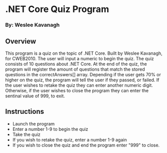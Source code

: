 # .NET Core Quiz Program
### By: Weslee Kavanagh

## Overview

This program is a quiz on the topic of .NET Core. Built by Weslee Kavanagh, for CWEB2010. The user will input a numeric to begin the quiz. The quiz consists of 10 questions about .NET Core. At the end of the quiz, the program will register the amount of questions that match the stored questions in the correctAnswers[] array. Depending if the user gets 70% or higher on the quiz, the program will tell the user if they passed, or failed. If the user wishes to retake the quiz they can enter another numeric digit. Otherwise, if the user wishes to close the program they can enter the sentinal value of 999, to exit. 

## Instructions

* Launch the program 
* Enter a number 1-9 to begin the quiz
* Take the quiz
* If you wish to retake the quiz, enter a number 1-9 again
* If you wish to close the quiz and end the program enter "999" to close.
